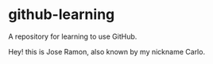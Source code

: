 # github-learning
A repository for learning to use GitHub.

Hey! this is Jose Ramon, also known by my nickname Carlo.

